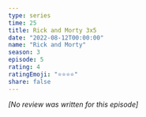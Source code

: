 ```yaml
---
type: series
time: 25
title: Rick and Morty 3x5
date: "2022-08-12T00:00:00"
name: "Rick and Morty"
season: 3
episode: 5
rating: 4
ratingEmoji: "⭐️⭐️⭐️⭐️"
share: false
---
```


_[No review was written for this episode]_
